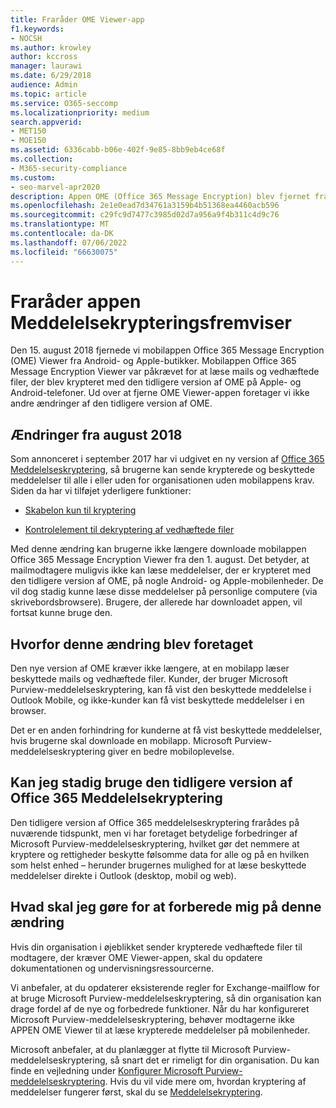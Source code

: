 ```yaml
---
title: Fraråder OME Viewer-app
f1.keywords:
- NOCSH
ms.author: krowley
author: kccross
manager: laurawi
ms.date: 6/29/2018
audience: Admin
ms.topic: article
ms.service: O365-seccomp
ms.localizationpriority: medium
search.appverid:
- MET150
- MOE150
ms.assetid: 6336cabb-b06e-402f-9e85-8bb9eb4ce68f
ms.collection:
- M365-security-compliance
ms.custom:
- seo-marvel-apr2020
description: Appen OME (Office 365 Message Encryption) blev fjernet fra Android- og Apple Stores i 2018.
ms.openlocfilehash: 2e1e0ead7d34761a3159b4b51368ea4460acb596
ms.sourcegitcommit: c29fc9d7477c3985d02d7a956a9f4b311c4d9c76
ms.translationtype: MT
ms.contentlocale: da-DK
ms.lasthandoff: 07/06/2022
ms.locfileid: "66630075"
---
```

# <a name="deprecating-message-encryption-viewer-app"></a>Fraråder appen Meddelelsekrypteringsfremviser

Den 15. august 2018 fjernede vi mobilappen Office 365 Message Encryption (OME) Viewer fra Android- og Apple-butikker. Mobilappen Office 365 Message Encryption Viewer var påkrævet for at læse mails og vedhæftede filer, der blev krypteret med den tidligere version af OME på Apple- og Android-telefoner. Ud over at fjerne OME Viewer-appen foretager vi ikke andre ændringer af den tidligere version af OME.
  
## <a name="changes-from-august-2018"></a>Ændringer fra august 2018

Som annonceret i september 2017 har vi udgivet en ny version af [Office 365 Meddelelseskryptering](https://aka.ms/ome2017), så brugerne kan sende krypterede og beskyttede meddelelser til alle i eller uden for organisationen uden mobilappens krav. Siden da har vi tilføjet yderligere funktioner:
  
- [Skabelon kun til kryptering](https://aka.ms/encryptonly)

- [Kontrolelement til dekryptering af vedhæftede filer](https://techcommunity.microsoft.com/t5/Security-Privacy-and-Compliance/Admin-control-for-attachments-now-available-in-Office-365/ba-p/204007)

Med denne ændring kan brugerne ikke længere downloade mobilappen Office 365 Message Encryption Viewer fra den 1. august. Det betyder, at mailmodtagere muligvis ikke kan læse meddelelser, der er krypteret med den tidligere version af OME, på nogle Android- og Apple-mobilenheder. De vil dog stadig kunne læse disse meddelelser på personlige computere (via skrivebordsbrowsere). Brugere, der allerede har downloadet appen, vil fortsat kunne bruge den.
  
## <a name="why-this-change-was-made"></a>Hvorfor denne ændring blev foretaget

Den nye version af OME kræver ikke længere, at en mobilapp læser beskyttede mails og vedhæftede filer. Kunder, der bruger Microsoft Purview-meddelelseskryptering, kan få vist den beskyttede meddelelse i Outlook Mobile, og ikke-kunder kan få vist beskyttede meddelelser i en browser.
  
Det er en anden forhindring for kunderne at få vist beskyttede meddelelser, hvis brugerne skal downloade en mobilapp. Microsoft Purview-meddelelseskryptering giver en bedre mobiloplevelse.
  
## <a name="can-i-still-use-the-previous-version-of-office-365-message-encryption"></a>Kan jeg stadig bruge den tidligere version af Office 365 Meddelelsekryptering

Den tidligere version af Office 365 meddelelseskryptering frarådes på nuværende tidspunkt, men vi har foretaget betydelige forbedringer af Microsoft Purview-meddelelseskryptering, hvilket gør det nemmere at kryptere og rettigheder beskytte følsomme data for alle og på en hvilken som helst enhed – herunder brugernes mulighed for at læse beskyttede meddelelser direkte i Outlook (desktop,  mobil og web).
  
## <a name="what-do-i-need-to-do-to-prepare-for-this-change"></a>Hvad skal jeg gøre for at forberede mig på denne ændring

Hvis din organisation i øjeblikket sender krypterede vedhæftede filer til modtagere, der kræver OME Viewer-appen, skal du opdatere dokumentationen og undervisningsressourcerne.
  
Vi anbefaler, at du opdaterer eksisterende regler for Exchange-mailflow for at bruge Microsoft Purview-meddelelseskryptering, så din organisation kan drage fordel af de nye og forbedrede funktioner. Når du har konfigureret Microsoft Purview-meddelelseskryptering, behøver modtagerne ikke APPEN OME Viewer til at læse krypterede meddelelser på mobilenheder.
  
Microsoft anbefaler, at du planlægger at flytte til Microsoft Purview-meddelelseskryptering, så snart det er rimeligt for din organisation. Du kan finde en vejledning under [Konfigurer Microsoft Purview-meddelelseskryptering](set-up-new-message-encryption-capabilities.md). Hvis du vil vide mere om, hvordan kryptering af meddelelser fungerer først, skal du se [Meddelelsekryptering](ome.md).
